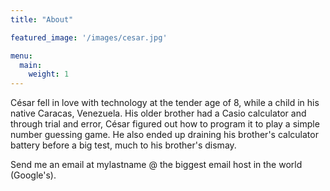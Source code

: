 ```yaml
---
title: "About"

featured_image: '/images/cesar.jpg'

menu:
  main:
    weight: 1
---
```


César fell in love with technology at the tender age of 8, while a child in his native Caracas, Venezuela. His older brother had a Casio calculator and through trial and error, César figured out how to program it to play a simple number guessing game. He also ended up draining his brother's calculator battery before a big test, much to his brother's dismay.

Send me an email at mylastname @ the biggest email host in the world (Google's).